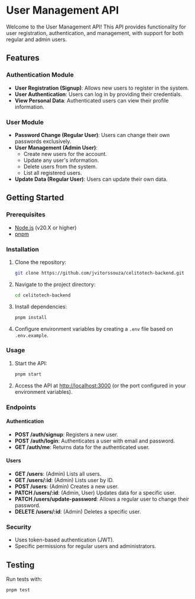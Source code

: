 # User Management API

Welcome to the User Management API! This API provides functionality for user registration, authentication, and management, with support for both regular and admin users.

## Features

### Authentication Module

- **User Registration (Signup)**: Allows new users to register in the system.
- **User Authentication**: Users can log in by providing their credentials.
- **View Personal Data**: Authenticated users can view their profile information.

### User Module

- **Password Change (Regular User)**: Users can change their own passwords exclusively.
- **User Management (Admin User)**:
  - Create new users for the account.
  - Update any user's information.
  - Delete users from the system.
  - List all registered users.
- **Update Data (Regular User)**: Users can update their own data.

## Getting Started

### Prerequisites

- [Node.js](https://nodejs.org) (v20.X or higher)
- [pnpm](https://pnpm.io/)

### Installation

1. Clone the repository:
   ```bash
   git clone https://github.com/jvitorssouza/celitotech-backend.git
   ```
2. Navigate to the project directory:
   ```bash
   cd celitotech-backend
   ```
3. Install dependencies:
   ```bash
   pnpm install
   ```
4. Configure environment variables by creating a `.env` file based on `.env.example`.

### Usage

1. Start the API:
   ```bash
   pnpm start
   ```
2. Access the API at [http://localhost:3000](http://localhost:3000) (or the port configured in your environment variables).

### Endpoints

#### Authentication

- **POST /auth/signup**: Registers a new user.
- **POST /auth/login**: Authenticates a user with email and password.
- **GET /auth/me**: Returns data for the authenticated user.

#### Users

- **GET /users**: (Admin) Lists all users.
- **GET /users/:id**: (Admin) Lists user by ID.
- **POST /users**: (Admin) Creates a new user.
- **PATCH /users/:id**: (Admin, User) Updates data for a specific user.
- **PATCH /users/update-password**: Allows a regular user to change their password.
- **DELETE /users/:id**: (Admin) Deletes a specific user.

### Security

- Uses token-based authentication (JWT).
- Specific permissions for regular users and administrators.

## Testing

Run tests with:
```bash
pnpm test
```
